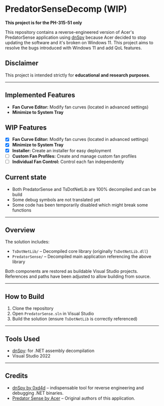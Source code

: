 # PredatorSenseDecomp (WIP)

**This project is for the PH-315-51 only**

This repository contains a reverse-engineered version of Acer's PredatorSense application using [dnSpy](https://github.com/dnSpy/dnSpy) because Acer 
decided to stop updating the software and it's broken on Windows 11. This project aims to resolve the bugs introduced with Windows 11 and add QoL features.

## Disclaimer

This project is intended strictly for **educational and research purposes**.

---

## Implemented Features
- **Fan Curve Editor:** Modify fan curves (located in advanced settings)
- **Minimize to System Tray**

## WIP Features
- [x] **Fan Curve Editor:** Modify fan curves (located in advanced settings)
- [x] **Minimize to System Tray**
- [x] **Installer:** Create an installer for easy deployment
- [ ] **Custom Fan Profiles:** Create and manage custom fan profiles
- [ ] **Individual Fan Control:** Control each fan independently

## Current state

- Both PredatorSense and TsDotNetLib are 100% decompiled and can be build
- Some debug symbols are not translated yet
- Some code has been temporarily disabled which might break some functions

---

## Overview

The solution includes:

- `TsDotNetLib/` – Decompiled core library (originally `TsDotNetLib.dll`)
- `PredatorSense/` – Decompiled main application referencing the above library

Both components are restored as buildable Visual Studio projects.  
References and paths have been adjusted to allow building from source.

---

## How to Build

1. Clone the repository
2. Open `PredatorSense.sln` in Visual Studio
3. Build the solution (ensure `TsDotNetLib` is correctly referenced)

---

## Tools Used

- [dnSpy](https://github.com/dnSpy/dnSpy): for .NET assembly decompilation
- Visual Studio 2022

---

## Credits

- [dnSpy by 0xd4d](https://github.com/dnSpy/dnSpy) – indispensable tool for reverse engineering and debugging .NET binaries.
- [Predator Sense by Acer](https://www.acer.com/us-en/support/product-support/Predator_PH315-51) – Original authors of this application.


